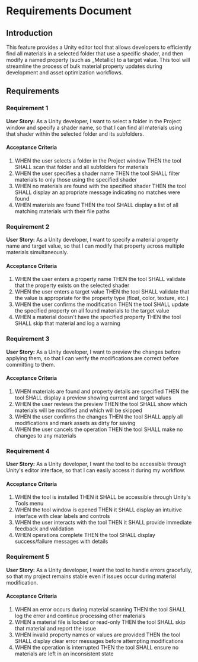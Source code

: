 # Requirements Document

## Introduction

This feature provides a Unity editor tool that allows developers to efficiently find all materials in a selected folder that use a specific shader, and then modify a named property (such as _Metallic) to a target value. This tool will streamline the process of bulk material property updates during development and asset optimization workflows.

## Requirements

### Requirement 1

**User Story:** As a Unity developer, I want to select a folder in the Project window and specify a shader name, so that I can find all materials using that shader within the selected folder and its subfolders.

#### Acceptance Criteria

1. WHEN the user selects a folder in the Project window THEN the tool SHALL scan that folder and all subfolders for materials
2. WHEN the user specifies a shader name THEN the tool SHALL filter materials to only those using the specified shader
3. WHEN no materials are found with the specified shader THEN the tool SHALL display an appropriate message indicating no matches were found
4. WHEN materials are found THEN the tool SHALL display a list of all matching materials with their file paths

### Requirement 2

**User Story:** As a Unity developer, I want to specify a material property name and target value, so that I can modify that property across multiple materials simultaneously.

#### Acceptance Criteria

1. WHEN the user enters a property name THEN the tool SHALL validate that the property exists on the selected shader
2. WHEN the user enters a target value THEN the tool SHALL validate that the value is appropriate for the property type (float, color, texture, etc.)
3. WHEN the user confirms the modification THEN the tool SHALL update the specified property on all found materials to the target value
4. WHEN a material doesn't have the specified property THEN the tool SHALL skip that material and log a warning

### Requirement 3

**User Story:** As a Unity developer, I want to preview the changes before applying them, so that I can verify the modifications are correct before committing to them.

#### Acceptance Criteria

1. WHEN materials are found and property details are specified THEN the tool SHALL display a preview showing current and target values
2. WHEN the user reviews the preview THEN the tool SHALL show which materials will be modified and which will be skipped
3. WHEN the user confirms the changes THEN the tool SHALL apply all modifications and mark assets as dirty for saving
4. WHEN the user cancels the operation THEN the tool SHALL make no changes to any materials

### Requirement 4

**User Story:** As a Unity developer, I want the tool to be accessible through Unity's editor interface, so that I can easily access it during my workflow.

#### Acceptance Criteria

1. WHEN the tool is installed THEN it SHALL be accessible through Unity's Tools menu
2. WHEN the tool window is opened THEN it SHALL display an intuitive interface with clear labels and controls
3. WHEN the user interacts with the tool THEN it SHALL provide immediate feedback and validation
4. WHEN operations complete THEN the tool SHALL display success/failure messages with details

### Requirement 5

**User Story:** As a Unity developer, I want the tool to handle errors gracefully, so that my project remains stable even if issues occur during material modification.

#### Acceptance Criteria

1. WHEN an error occurs during material scanning THEN the tool SHALL log the error and continue processing other materials
2. WHEN a material file is locked or read-only THEN the tool SHALL skip that material and report the issue
3. WHEN invalid property names or values are provided THEN the tool SHALL display clear error messages before attempting modifications
4. WHEN the operation is interrupted THEN the tool SHALL ensure no materials are left in an inconsistent state